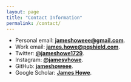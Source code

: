 ```yaml
---
layout: page
title: "Contact Information"
permalink: /contact/
---
```


* Personal email: **[jameshoweee@gmail.com](mailto:jameshoweee@gmail.com)**.
* Work email: **[james.howe@pqshield.com](mailto:james.howe@sandboxaq.com)**.
* Twitter: **[@jameshowe1729](https://twitter.com/JamesHowe1729)**.
* Instagram: **[@jamesvhowe](https://www.instagram.com/jamesvhowe/)**.
* GitHub: **[jameshoweee](https://github.com/jameshoweee)**.
* Google Scholar: **[James Howe](https://scholar.google.co.uk/citations?user=LItUNn4AAAAJ&hl=en)**.
